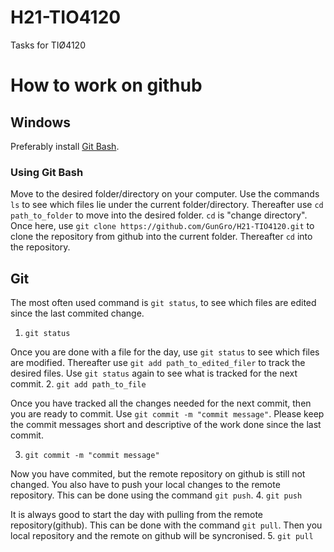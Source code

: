 # H21-TIO4120
Tasks for TIØ4120


# How to work on github

## Windows

Preferably install [Git Bash](https://github.com/git-for-windows/git/releases/latest).

### Using Git Bash

Move to the desired folder/directory on your computer. Use the commands `ls` to see which files lie under the current folder/directory. Thereafter use `cd path_to_folder` to move into the desired folder. `cd` is "change directory". Once here, use `git clone https://github.com/GunGro/H21-TIO4120.git` to clone the repository from github into the current folder. Thereafter `cd` into the repository.

## Git

The most often used command is `git status`, to see which files are edited since the last commited change. 
1. `git status`

Once you are done with a file for the day, use `git status` to see which files are modified. Thereafter use `git add path_to_edited_filer` to track the desired files. Use `git status` again to see what is tracked for the next commit.
2. `git add path_to_file`

Once you have tracked all the changes needed for the next commit, then you are ready to commit. Use `git commit -m "commit message"`. Please keep the commit messages short and descriptive of the work done since the last commit.

3. `git commit -m "commit message"`

Now you have commited, but the remote repository on github is still not changed. You also have to push your local changes to the remote repository. This can be done using the command `git push`. 
4. `git push`

It is always good to start the day with pulling from the remote repository(github). This can be done with the command `git pull`. Then you local repository and the remote on github will be syncronised.
5. `git pull`
